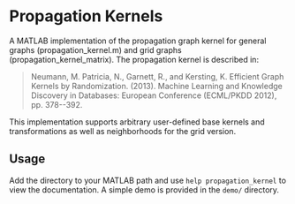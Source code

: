 Propagation Kernels
===================

A MATLAB implementation of the propagation graph kernel for general 
graphs (propagation\_kernel.m) and grid graphs (propagation\_kernel_matrix). 
The propagation kernel is described in:

> Neumann, M. Patricia, N., Garnett, R., and Kersting, K. Efficient
> Graph Kernels by Randomization. (2013). Machine Learning and
> Knowledge Discovery in Databases: European Conference (ECML/PKDD
> 2012), pp. 378--392.

This implementation supports arbitrary user-defined base kernels and
transformations as well as neighborhoods for the grid version. 

Usage
-----

Add the directory to your MATLAB path and use `help
propagation_kernel` to view the documentation. A simple demo is
provided in the `demo/` directory.
